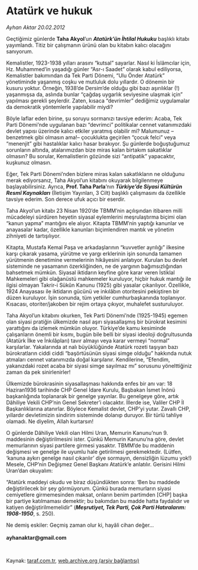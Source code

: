 # Atatürk ve hukuk

*Ayhan Aktar 20.02.2012*

<div class="yazi"><p>Geçtiğimiz günlerde <b>Taha Akyol</b>’un <b><i>Atatürk’ün İhtilal Hukuku</i></b> başlıklı kitabı yayımlandı. Titiz bir çalışmanın ürünü olan bu kitabın kalıcı olacağını sanıyorum.</p>
<p>Kemalistler, 1923-1938 yılları arasını “kutsal” sayarlar. Nasıl ki İslâmcılar için, Hz. Muhammed’in yaşadığı günler “Asr-ı Saadet” olarak kabul ediliyorsa, Kemalistler bakımından da Tek Parti Dönemi, “Ulu Önder Atatürk” yönetiminde yaşanmış coşku ve mutluluk dolu yıllardır. O dönemin bir kusuru yoktur. Örneğin, 1938’de Dersim’de olduğu gibi bazı aşırılıklar (!) yaşanmışsa da, aslında bunlar “çağdaş uygarlık seviyesine ulaşmak için” yapılması gerekli şeylerdir. Zaten, kısaca “devrimler” dediğimiz uygulamalar da demokratik yöntemlerle yapılabilir miydi?</p>
<p>Böyle laflar eden birine, şu soruyu sormanızı tavsiye ederim: Acaba, Tek Parti Dönemi’nde uygulanan bazı “devrimci” politikalar cennet vatanımızdaki devlet yapısı üzerinde kalıcı etkiler yaratmış olabilir mi? Malumunuz –benzetmek gibi olmasın ama!– çocuklukta geçirilen “çocuk felci” veya “menenjit” gibi hastalıklar kalıcı hasar bırakıyor. Şu günlerde boğuştuğumuz sorunların altında, atalarımızdan bize miras kalan birtakım sakatlıklar olmasın? Bu sorular, Kemalistlerin gözünde sizi “antipatik” yapacaktır, kuşkunuz olmasın.</p>
<p>Eğer, Tek Parti Dönemi’nden bizlere miras kalan sakatlıkların ne olduğunu merak ediyorsanız, Taha Akyol’un kitabını okuyarak bilgilenmeye başlayabilirsiniz. Ayrıca, <b>Prof. Taha Parla</b>’nın <b><i>Türkiye’de Siyasi Kültürün Resmî Kaynakları</i></b> (İletişim Yayınları, 3 Cilt) başlıklı çalışmasını da özellikle tavsiye ederim. Son derece ufuk açıcı bir eserdir.</p>
<p>Taha Akyol’un kitabı 23 Nisan 1920’de TBMM’nin açılışından itibaren milli mücadeleyi sürdüren heyetin siyasal eylemlerini meşrulaştırma biçimi olan “kanun yapma” mantığını ele alıyor. Kitapta TBMM’nin yaptığı kanunlar ve anayasalar kadar, özellikle kanunları biçimlendiren mantık ve yönetim zihniyeti de tartışılıyor. </p>
<p>Kitapta, Mustafa Kemal Paşa ve arkadaşlarının “kuvvetler ayrılığı” ilkesine karşı çıkarak yasama, yürütme ve yargı erklerinin işin sonunda tamamen yürütmenin denetimine vermelerinin hikâyesini anlatıyor. Kurulan bu devlet sisteminde ne yasamanın özerkliğinden, ne de yargının bağımsızlığından bahsetmek mümkün. Siyasal iktidarın keyfine göre karar veren İstiklal Mahkemeleri gibi olağanüstü mahkemeler kuruluyor, hiçbir hukuk mantığı ile ilgisi olmayan Takrir-i Sükûn Kanunu (1925) gibi yasalar çıkarılıyor. Özellikle, 1924 Anayasası ile iktidarın gücünü ve inkılâbın otoritesini pekiştiren bir düzen kuruluyor. İşin sonunda, tüm yetkiler cumhurbaşkanında toplanıyor. Kısacası, otoriter/jakoben bir rejim ortaya çıkıyor, muhalefet susturuluyor. </p>
<p>Taha Akyol’un kitabını okurken, Tek Parti Dönemi’nde (1925-1945) egemen olan siyasi pratiğin ülkemizde nasıl aşırı siyasallaşmış bir bürokrat kesimini yarattığını da izlemek mümkün oluyor. Türkiye’de kamu kesiminde çalışanların önemli bir kısmı, bugün bile belli bir siyasi ideoloji doğrultusunda (Atatürk İlke ve İnkılâpları) tavır almayı veya karar vermeyi “normal” karşılarlar. Yakalarında at nalı büyüklüğünde Atatürk rozeti taşıyan bazı bürokratların ciddi ciddi “başörtüsünün siyasi simge olduğu” hakkında nutuk atmaları cennet vatanımızda doğal karşılanır. Kendilerine, “Efendim, yakanızdaki rozet acaba bir siyasi simge sayılmaz mı” sorusunu yönelttiğiniz zaman da pek sinirlenirler!</p>
<p>Ülkemizde bürokrasinin siyasallaşması hakkında enfes bir anı var: 18 Haziran1936 tarihinde CHP Genel İdare Kurulu, Başbakan İsmet İnönü başkanlığında toplanarak bir genelge yayınlar. Bu genelgeye göre, artık Dâhiliye Vekili CHP’nin Genel Sekreter’i olacaktır. İllerde ise, Valiler CHP İl Başkanlıklarına atanırlar. Böylece Kemalist devlet, CHP’yi yutar. Zavallı CHP, yıllardır devletimizin sindirim sisteminde dolanıp duruyor. Bir türlü tahliye olamadı. Ne diyelim, Allah kurtarsın!</p>
<p>O günlerde Dâhiliye Vekili olan Hilmi Uran, Memurin Kanunu’nun 9. maddesinin değiştirilmesini ister. Çünkü Memurin Kanunu’na göre, devlet memurlarının siyasi partilere girmesi yasaktır. TBMM’de bu maddenin değişmesi ve genelge ile uyumlu hale getirilmesi gerekmektedir. (Lütfen, ‘kanuna aykırı genelge nasıl çıkarılır’ diye sormayın, densizliğin lüzumu yok!) Mesele, CHP’nin Değişmez Genel Başkanı Atatürk’e anlatılır. Gerisini Hilmi Uran’dan okuyalım:</p>
<p>“Atatürk maddeyi okudu ve biraz düşündükten sonra: ‘Ben bu maddede değiştirilecek bir şey görmüyorum. Çünkü burada memurların siyasi cemiyetlere girmemesinden maksat, onların benim partimden [CHP] başka bir partiye katılmaması demektir; bu bakımdan bu madde hatta faydalıdır ve katiyen değiştirilmemelidir” (<b><i>Meşrutiyet, Tek Parti, Çok Parti Hatıralarım: 1908-1950</i></b>, s. 250).</p>
<p>Ne demiş eskiler: Geçmiş zaman olur ki, hayâli cihan değer...<br/><br/><b>ayhanaktar@gmail.com</b></p>
<p><b> </b></p>
</div>

Kaynak: [taraf.com.tr](http://www.taraf.com.tr/ayhan-aktar/makale-ataturk-ve-hukuk-2.htm), [web.archive.org (arşiv bağlantısı)](http://web.archive.org/web/20131107132334/http://www.taraf.com.tr/ayhan-aktar/makale-ataturk-ve-hukuk-2.htm)
